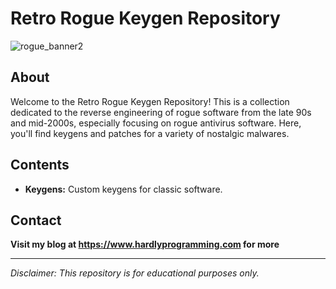 # Retro Rogue Keygen Repository

![rogue_banner2](https://github.com/user-attachments/assets/043dbb6b-e300-4000-af5b-cce71a0ac581)

## About
Welcome to the Retro Rogue Keygen Repository! This is a collection dedicated to the reverse engineering of rogue software from the late 90s and mid-2000s, especially focusing on rogue antivirus software. Here, you'll find keygens and patches for a variety of nostalgic malwares.

## Contents
- **Keygens:** Custom keygens for classic software.

## Contact
**Visit my blog at https://www.hardlyprogramming.com for more**

---

*Disclaimer: This repository is for educational purposes only.*

